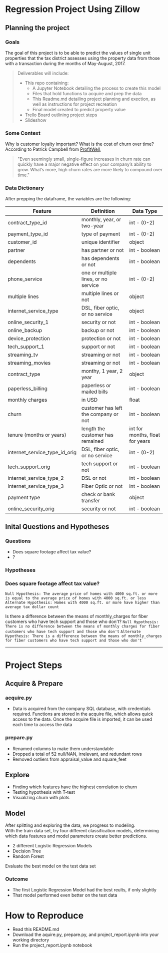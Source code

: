
# **Regression Project Using Zillow**

## Planning the project
### Goals
The goal of this project is to be able to predict the values of single unit properties that the tax district assesses using the property data from those with a transaction during the months of May-August, 2017.

>Deliverables will include:
> - This repo containing: 
>   - A Jupyter Notebook detailing the process to create this model
>   - Files that hold functions to acquire and prep the data
>   - This Readme.md detailing project planning and exection, as well as instructions for project recreation
>   - Final model created to predict property value
> - Trello Board outlining project steps
> - Slideshow

### Some Context
Why is customer loyalty important? What is the cost of churn over time?
According to Patrick Campbell from [ProfitWell](https://www.profitwell.com/customer-churn/analysis),
>"Even seemingly small, single-figure increases in churn rate 
>can quickly have a major negative effect on your company’s ability 
>to grow. What’s more, high churn rates are more likely to compound 
>over time."

### Data Dictionary

After prepping the dataframe, the variables are the following:

| Feature                       | Definition                            | Data Type                          |
|-------------------------------|---------------------------------------|------------------------------------|
|contract_type_id               |monthly, year, or two-year             |int - (0-2)                         |
|payment_type_id                |type of payment                        |int - (0-2)                         |
|customer_id                    |unique identifier                      |object                              |
|partner                        |has partner or not                     |int - boolean                       |
|dependents                     |has dependents or not                  |int - boolean                       |
|phone_service                  |one or multiple lines, or no service   |int - (0-2)                         |
|multiple lines                 |multiple lines or not                  |object                              |
|internet_service_type          |DSL, fiber optic, or no service        |object                              |
|online_security_1              |security or not                        |int - boolean                       |
|online_backup                  |backup or not                          |int - boolean                       |
|device_protection              |protection or not                      |int - boolean                       |
|tech_support_1                 |support or not                         |int - boolean                       |
|streaming_tv                   |streaming or not                       |int - boolean                       |
|streaming_movies               |streaming or not                       |int - boolean                       |
|contract_type                  |monthy, 1 year, 2 year                 |object                              |
|paperless_billing              |paperless or mailed bills              |int - boolean                       |
|monthly charges                |in USD                                 |float                               |
|churn                          |customer has left the company or not   |int - boolean                       |
|tenure (months or years)       |length the customer has remained       |int for months, float for years     |
|internet_service_type_id_orig  |DSL, fiber optic, or no service        |int - (0-2)                         |
|tech_support_orig              |tech support or not                    |int - boolean                       |
|internet_service_type_2        |DSL or not                             |int - boolean                       |                 
|internet_service_type_3        |Fiber Optic or not                     |int - boolean                       |
|payment type                   |check or bank transfer                 |object                              |
|online_security_orig           |security or not                        |int - boolean                       |



## Inital Questions and Hypotheses
### Questions
- Does square footage affect tax value?
- ?
### Hypotheses
### Does square footage affect tax value?
`Null Hypothesis: The average price of homes with 4000 sq.ft. or more is equal to the average price of homes with 4000 sq.ft. or less`
`Alternate Hypothesis: Homes with 4000 sq.ft. or more have higher than average tax dollar count`

Is there a difference between the means of monthly_charges for fiber customers who have tech support and those who don't? 
`Null Hypothesis: There is no difference between the means of monthly charges for fiber customers who have tech support and those who don't`
`Alternate Hypothesis: There is a difference between the means of monthly_charges for fiber customers who have tech support and those who don't`

****
# **Project Steps**
## Acquire & Prepare
### acquire.py
- Data is acquired from the company SQL database, with credentials required. Functions are stored in the acquire file, which allows quick access to the data. Once the acquire file is imported, it can be used each time to access the data

### prepare.py
- Renamed columns to make them understandable
- Dropped a total of 52 null/NAN, irrelevant, and redundant rows
- Removed outliers from appraisal_value and square_feet

## Explore
- Finding which features have the highest correlation to churn
- Testing hypothesis with T-test
- Visualizing churn with plots

## Model
After splitting and exploring the data, we progress to modeling.  
With the train data set, try four different classification models, determining which data features and model parameters create better predictions.
- 2 different Logistic Regression Models
- Decision Tree
- Random Forest

Evaluate the best model on the test data set
### Outcome
- The first Logistic Regression Model had the best reults, if only slightly
- That model performed even better on the test data

# **How to Reproduce**
- Read this README.md
- Download the aquire.py, prepare.py, and project_report.ipynb into your working directory
- Run the project_report.ipynb notebook



